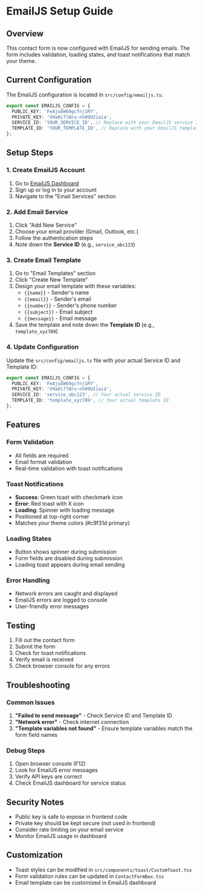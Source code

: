 # EmailJS Setup Guide

## Overview
This contact form is now configured with EmailJS for sending emails. The form includes validation, loading states, and toast notifications that match your theme.

## Current Configuration
The EmailJS configuration is located in `src/config/emailjs.ts`:

```typescript
export const EMAILJS_CONFIG = {
  PUBLIC_KEY: 'FeAjuEW69gcfnj1RY',
  PRIVATE_KEY: 'VHa0iflNru-nh09U2iaia',
  SERVICE_ID: 'YOUR_SERVICE_ID', // Replace with your EmailJS service ID
  TEMPLATE_ID: 'YOUR_TEMPLATE_ID', // Replace with your EmailJS template ID
};
```

## Setup Steps

### 1. Create EmailJS Account
1. Go to [EmailJS Dashboard](https://dashboard.emailjs.com/)
2. Sign up or log in to your account
3. Navigate to the "Email Services" section

### 2. Add Email Service
1. Click "Add New Service"
2. Choose your email provider (Gmail, Outlook, etc.)
3. Follow the authentication steps
4. Note down the **Service ID** (e.g., `service_abc123`)

### 3. Create Email Template
1. Go to "Email Templates" section
2. Click "Create New Template"
3. Design your email template with these variables:
   - `{{name}}` - Sender's name
   - `{{email}}` - Sender's email
   - `{{number}}` - Sender's phone number
   - `{{subject}}` - Email subject
   - `{{message}}` - Email message
4. Save the template and note down the **Template ID** (e.g., `template_xyz789`)

### 4. Update Configuration
Update the `src/config/emailjs.ts` file with your actual Service ID and Template ID:

```typescript
export const EMAILJS_CONFIG = {
  PUBLIC_KEY: 'FeAjuEW69gcfnj1RY',
  PRIVATE_KEY: 'VHa0iflNru-nh09U2iaia',
  SERVICE_ID: 'service_abc123', // Your actual service ID
  TEMPLATE_ID: 'template_xyz789', // Your actual template ID
};
```

## Features

### Form Validation
- All fields are required
- Email format validation
- Real-time validation with toast notifications

### Toast Notifications
- **Success**: Green toast with checkmark icon
- **Error**: Red toast with X icon  
- **Loading**: Spinner with loading message
- Positioned at top-right corner
- Matches your theme colors (#c9f31d primary)

### Loading States
- Button shows spinner during submission
- Form fields are disabled during submission
- Loading toast appears during email sending

### Error Handling
- Network errors are caught and displayed
- EmailJS errors are logged to console
- User-friendly error messages

## Testing
1. Fill out the contact form
2. Submit the form
3. Check for toast notifications
4. Verify email is received
5. Check browser console for any errors

## Troubleshooting

### Common Issues
1. **"Failed to send message"** - Check Service ID and Template ID
2. **"Network error"** - Check internet connection
3. **"Template variables not found"** - Ensure template variables match the form field names

### Debug Steps
1. Open browser console (F12)
2. Look for EmailJS error messages
3. Verify API keys are correct
4. Check EmailJS dashboard for service status

## Security Notes
- Public key is safe to expose in frontend code
- Private key should be kept secure (not used in frontend)
- Consider rate limiting on your email service
- Monitor EmailJS usage in dashboard

## Customization
- Toast styles can be modified in `src/components/toast/CustomToast.tsx`
- Form validation rules can be updated in `ContactFormBox.tsx`
- Email template can be customized in EmailJS dashboard
